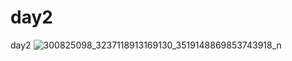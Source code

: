 # day2
day2
![300825098_3237118913169130_3519148869853743918_n](https://github.com/MousaSalib/day2/assets/137760486/40272b24-4656-43f7-a005-9ba4f3b4d20d)
